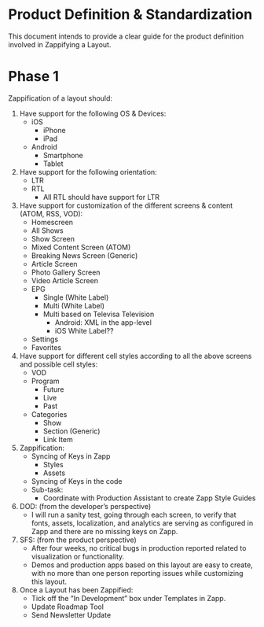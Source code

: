 # Product Definition & Standardization

This document intends to provide a clear guide for the product definition involved in Zappifying a Layout.

# Phase 1

Zappification of a layout should:

1. Have support for the following OS & Devices:
   - iOS
     - iPhone
     - iPad
   - Android
     - Smartphone
     - Tablet
2. Have support for the following orientation:
    - LTR
    - RTL
       - All RTL should have support for LTR
3. Have support for customization of the different screens & content (ATOM, RSS, VOD):
    - Homescreen
    - All Shows
    - Show Screen
    - Mixed Content Screen (ATOM)
    - Breaking News Screen (Generic)
    - Article Screen
    - Photo Gallery Screen
    - Video Article Screen
    -   EPG
        - Single (White Label)
        -  Multi (White Label)
        - Multi based on Televisa Television 
            - Android: XML in the app-level
            - iOS White Label??
    -   Settings
    - Favorites
4. Have support for different cell styles according to all the above screens and possible cell styles:
    - VOD
    - Program 
        - Future
        - Live
        - Past
    - Categories 
        - Show
        - Section (Generic)
        - Link Item
5. Zappification:
    - Syncing of Keys in Zapp 
        - Styles
        - Assets
    - Syncing of Keys in the code
    - Sub-task:
        - Coordinate with Production Assistant to create Zapp Style Guides
6. DOD: (from the developer’s perspective)
    - I will run a sanity test, going through each screen, to verify that fonts, assets, localization, and analytics are serving as configured in Zapp and there are no missing keys on Zapp.
7. SFS: (from the product perspective)
    - After four weeks, no critical bugs in production reported related to visualization or functionality.
    - Demos and production apps based on this layout are easy to create, with no more than one person reporting issues while customizing this layout. 
8. Once a Layout has been Zappified:
    - Tick off the “In Development” box under Templates in Zapp. 
    - Update Roadmap Tool 
    - Send Newsletter Update


